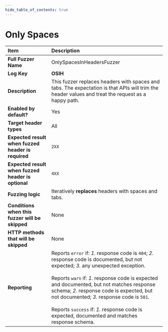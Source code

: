```yaml
--- 
hide_table_of_contents: true
---
```


# Only Spaces

| Item                                               | Description                                                                                                                                                                                                                                                                                                                                                                                                                                 |
|:---------------------------------------------------|:--------------------------------------------------------------------------------------------------------------------------------------------------------------------------------------------------------------------------------------------------------------------------------------------------------------------------------------------------------------------------------------------------------------------------------------------|
| **Full Fuzzer Name**                               | OnlySpacesInHeadersFuzzer                                                                                                                                                                                                                                                                                                                                                                                                                   |
| **Log Key**                                        | **OSIH**                                                                                                                                                                                                                                                                                                                                                                                                                                    |
| **Description**                                    | This fuzzer replaces headers with spaces and tabs. The expectation is that APIs will trim the header values and treat the request as a happy path.                                                                                                                                                                                                                                                                                          |
| **Enabled by default?**                            | Yes                                                                                                                                                                                                                                                                                                                                                                                                                                         |
| **Target header types**                            | All                                                                                                                                                                                                                                                                                                                                                                                                                                         |
| **Expected result when fuzzed header is required** | `2XX`                                                                                                                                                                                                                                                                                                                                                                                                                                       |
| **Expected result when fuzzed header is optional** | `4XX`                                                                                                                                                                                                                                                                                                                                                                                                                                       |
| **Fuzzing logic**                                  | Iteratively **replaces** headers with spaces and tabs.                                                                                                                                                                                                                                                                                                                                                                                      |
| **Conditions when this fuzzer will be skipped**    | None                                                                                                                                                                                                                                                                                                                                                                                                                                        |
| **HTTP methods that will be skipped**              | None                                                                                                                                                                                                                                                                                                                                                                                                                                        |
| **Reporting**                                      | Reports `error` if: *1.* response code is `404`; *2.* response code is documented, but not expected; *3.* any unexpected exception. <br/><br/> Reports `warn` if: *1.* response code is expected and documented, but not matches response schema; *2.* response code is expected, but not documented; *3.* response code is `501`. <br/><br/> Reports `success` if: *1.* response code is expected, documented and matches response schema. | 
